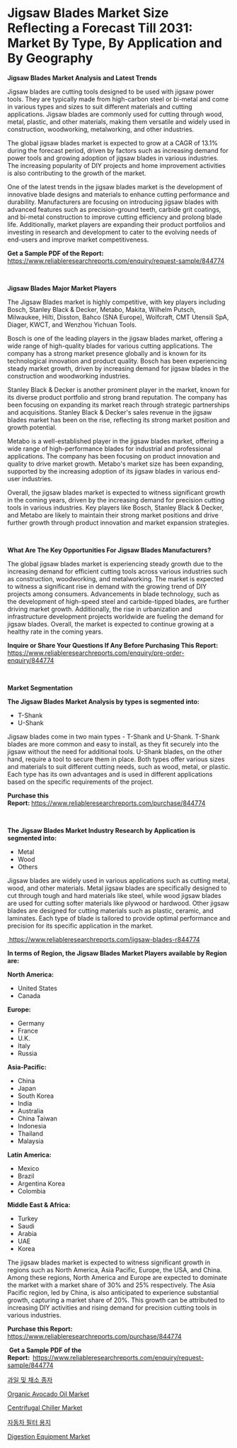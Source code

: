 <p><h1>Jigsaw Blades Market Size Reflecting a Forecast Till 2031: Market By Type, By Application and By Geography</h1></p><p><strong>Jigsaw Blades Market Analysis and Latest Trends</strong></p>
<p><p>Jigsaw blades are cutting tools designed to be used with jigsaw power tools. They are typically made from high-carbon steel or bi-metal and come in various types and sizes to suit different materials and cutting applications. Jigsaw blades are commonly used for cutting through wood, metal, plastic, and other materials, making them versatile and widely used in construction, woodworking, metalworking, and other industries.</p><p>The global jigsaw blades market is expected to grow at a CAGR of 13.1% during the forecast period, driven by factors such as increasing demand for power tools and growing adoption of jigsaw blades in various industries. The increasing popularity of DIY projects and home improvement activities is also contributing to the growth of the market.</p><p>One of the latest trends in the jigsaw blades market is the development of innovative blade designs and materials to enhance cutting performance and durability. Manufacturers are focusing on introducing jigsaw blades with advanced features such as precision-ground teeth, carbide grit coatings, and bi-metal construction to improve cutting efficiency and prolong blade life. Additionally, market players are expanding their product portfolios and investing in research and development to cater to the evolving needs of end-users and improve market competitiveness.</p></p>
<p><strong>Get a Sample PDF of the Report:&nbsp;</strong> <a href="https://www.reliableresearchreports.com/enquiry/request-sample/844774">https://www.reliableresearchreports.com/enquiry/request-sample/844774</a></p>
<p>&nbsp;</p>
<p><strong>Jigsaw Blades Major Market Players</strong></p>
<p><p>The Jigsaw Blades market is highly competitive, with key players including Bosch, Stanley Black & Decker, Metabo, Makita, Wilhelm Putsch, Milwaukee, Hilti, Disston, Bahco (SNA Europe), Wolfcraft, CMT Utensili SpA, Diager, KWCT, and Wenzhou Yichuan Tools. </p><p>Bosch is one of the leading players in the jigsaw blades market, offering a wide range of high-quality blades for various cutting applications. The company has a strong market presence globally and is known for its technological innovation and product quality. Bosch has been experiencing steady market growth, driven by increasing demand for jigsaw blades in the construction and woodworking industries.</p><p>Stanley Black & Decker is another prominent player in the market, known for its diverse product portfolio and strong brand reputation. The company has been focusing on expanding its market reach through strategic partnerships and acquisitions. Stanley Black & Decker's sales revenue in the jigsaw blades market has been on the rise, reflecting its strong market position and growth potential.</p><p>Metabo is a well-established player in the jigsaw blades market, offering a wide range of high-performance blades for industrial and professional applications. The company has been focusing on product innovation and quality to drive market growth. Metabo's market size has been expanding, supported by the increasing adoption of its jigsaw blades in various end-user industries.</p><p>Overall, the jigsaw blades market is expected to witness significant growth in the coming years, driven by the increasing demand for precision cutting tools in various industries. Key players like Bosch, Stanley Black & Decker, and Metabo are likely to maintain their strong market positions and drive further growth through product innovation and market expansion strategies.</p></p>
<p>&nbsp;</p>
<p><strong>What Are The Key Opportunities For Jigsaw Blades Manufacturers?</strong></p>
<p><p>The global jigsaw blades market is experiencing steady growth due to the increasing demand for efficient cutting tools across various industries such as construction, woodworking, and metalworking. The market is expected to witness a significant rise in demand with the growing trend of DIY projects among consumers. Advancements in blade technology, such as the development of high-speed steel and carbide-tipped blades, are further driving market growth. Additionally, the rise in urbanization and infrastructure development projects worldwide are fueling the demand for jigsaw blades. Overall, the market is expected to continue growing at a healthy rate in the coming years.</p></p>
<p><strong>Inquire or Share Your Questions If Any Before Purchasing This Report:</strong> <a href="https://www.reliableresearchreports.com/enquiry/pre-order-enquiry/844774">https://www.reliableresearchreports.com/enquiry/pre-order-enquiry/844774</a></p>
<p>&nbsp;</p>
<p><strong>Market Segmentation</strong></p>
<p><strong>The Jigsaw Blades Market Analysis by types is segmented into:</strong></p>
<p><ul><li>T-Shank</li><li>U-Shank</li></ul></p>
<p><p>Jigsaw blades come in two main types - T-Shank and U-Shank. T-Shank blades are more common and easy to install, as they fit securely into the jigsaw without the need for additional tools. U-Shank blades, on the other hand, require a tool to secure them in place. Both types offer various sizes and materials to suit different cutting needs, such as wood, metal, or plastic. Each type has its own advantages and is used in different applications based on the specific requirements of the project.</p></p>
<p><strong>Purchase this Report:&nbsp;</strong><a href="https://www.reliableresearchreports.com/purchase/844774">https://www.reliableresearchreports.com/purchase/844774</a></p>
<p>&nbsp;</p>
<p><strong>The Jigsaw Blades Market Industry Research by Application is segmented into:</strong></p>
<p><ul><li>Metal</li><li>Wood</li><li>Others</li></ul></p>
<p><p>Jigsaw blades are widely used in various applications such as cutting metal, wood, and other materials. Metal jigsaw blades are specifically designed to cut through tough and hard materials like steel, while wood jigsaw blades are used for cutting softer materials like plywood or hardwood. Other jigsaw blades are designed for cutting materials such as plastic, ceramic, and laminates. Each type of blade is tailored to provide optimal performance and precision for its specific application in the market.</p></p>
<p><a href="https://www.reliableresearchreports.com/jigsaw-blades-r844774">&nbsp;https://www.reliableresearchreports.com/jigsaw-blades-r844774</a></p>
<p><strong>In terms of Region, the Jigsaw Blades Market Players available by Region are:</strong></p>
<p>
    <p> <strong> North America: </strong>
        <ul>
            <li>United States</li>
            <li>Canada</li>
        </ul>
        </p> 
    <p> <strong> Europe: </strong>
        <ul>
            <li>Germany</li>
            <li>France</li>
            <li>U.K.</li>
            <li>Italy</li>
            <li>Russia</li>
        </ul>
        </p> 
    <p> <strong> Asia-Pacific: </strong>
        <ul>
            <li>China</li>
            <li>Japan</li>
            <li>South Korea</li>
            <li>India</li>
            <li>Australia</li>
            <li>China Taiwan</li>
            <li>Indonesia</li>
            <li>Thailand</li>
            <li>Malaysia</li>
        </ul>
        </p> 
    <p> <strong> Latin America: </strong>
        <ul>
            <li>Mexico</li>
            <li>Brazil</li>
            <li>Argentina Korea</li>
            <li>Colombia</li>
        </ul>
        </p> 
    <p> <strong> Middle East & Africa: </strong>
        <ul>
            <li>Turkey</li>
            <li>Saudi</li>
            <li>Arabia</li>
            <li>UAE</li>
            <li>Korea</li>
        </ul>
    </p>
    </p>
<p><p>The jigsaw blades market is expected to witness significant growth in regions such as North America, Asia Pacific, Europe, the USA, and China. Among these regions, North America and Europe are expected to dominate the market with a market share of 30% and 25% respectively. The Asia Pacific region, led by China, is also anticipated to experience substantial growth, capturing a market share of 20%. This growth can be attributed to increasing DIY activities and rising demand for precision cutting tools in various industries.</p></p>
<p><strong>Purchase this Report: </strong><a href="https://www.reliableresearchreports.com/purchase/844774">https://www.reliableresearchreports.com/purchase/844774</a></p>
<p>&nbsp;<strong>Get a Sample PDF of the Report:&nbsp;&nbsp;</strong><a href="https://www.reliableresearchreports.com/enquiry/request-sample/844774">https://www.reliableresearchreports.com/enquiry/request-sample/844774</a></p>
<p><strong></strong></p>
<p><p><a href="https://github.com/vskv4779xr1/Market-Research-Report-List-1/blob/main/277609424512.md">과일 및 채소 종자</a></p><p><a href="https://issuu.com/reportprime-2/docs/organic-avocado-oil-market-size-2030.pptx">Organic Avocado Oil Market</a></p><p><a href="https://github.com/juancolorado15/Market-Research-Report-List-2/blob/main/centrifugal-chiller-market.md">Centrifugal Chiller Market</a></p><p><a href="https://github.com/CliftonFisher9067/Market-Research-Report-List-1/blob/main/444871824513.md">자동차 필터 용지</a></p><p><a href="https://github.com/mahnoor2003/Market-Research-Report-List-4/blob/main/digestion-equipment-market.md">Digestion Equipment Market</a></p></p>